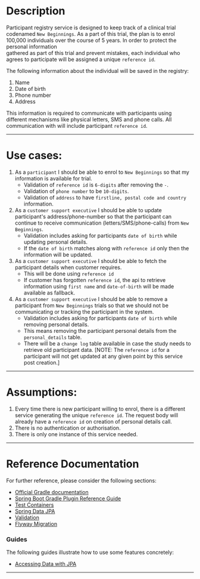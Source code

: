 # Description
Participant registry service is designed to keep track of a clinical trial codenamed `New Beginnings`. As a part of this 
trial, the plan is to enrol 100,000 individuals over the course of 5 years. In order to protect the personal information  
gathered as part of this trial and prevent mistakes, each individual who agrees to participate will be assigned a unique 
`reference id`.

The following information about the individual will be saved in the registry:
1. Name
2. Date of birth
3. Phone number
4. Address

This information is required to communicate with participants using different mechanisms like physical letters, SMS and 
phone calls. All communication with will include participant `reference id`.

-------------------------------------------
# Use cases:
1. As a `participant` I should be able to enrol to `New Beginnings` so that my information is available for trial.
   - Validation of `reference id` is `6-digits` after removing the `-`.
   - Validation of `phone number` to be `10-digits`.
   - Validation of `address` to have `firstline, postal code and country` information.
2. As a `customer support executive` I should be able to update participant's address/phone-number so that the participant 
   can continue to receive communication (letters/SMS/phone-calls) from `New Beginnings`.
    - Validation includes asking for participants `date of birth` while updating personal details.
    - If the `date of birth` matches along with `reference id` only then the information will be updated.
3. As a `customer support executive` I should be able to fetch the participant details when customer requires.
    - This will be done using `reference id`
    - If customer has forgotten `reference id`, the api to retrieve information using `first name` and `date-of-birth` 
      will be made available as fallback.
4. As a `customer support executive` I should be able to remove a participant from `New Beginnings` trials so that we 
   should not be communicating or tracking the participant in the system.
    - Validation includes asking for participants `date of birth` while removing personal details.
    - This means removing the participant personal details from the `personal_details` table.
    - There will be a `change log` table available in case the study needs to retrieve old participant data.
[NOTE: The `reference id` for a participant will not get updated at any given point by this service post creation.]


-------------------------------------------
# Assumptions:
1. Every time there is new participant willing to enrol, there is a different service generating the unique 
   `reference id`. The request body will already have a `reference id` on creation of personal details call.
2. There is no authentication or authorisation.
3. There is only one instance of this service needed.


-------------------------------------------
# Reference Documentation
For further reference, please consider the following sections:

* [Official Gradle documentation](https://docs.gradle.org)
* [Spring Boot Gradle Plugin Reference Guide](https://docs.spring.io/spring-boot/docs/2.4.2/gradle-plugin/reference/html/)
* [Test Containers](https://www.testcontainers.org/)
* [Spring Data JPA](https://docs.spring.io/spring-boot/docs/2.4.2/reference/htmlsingle/#boot-features-jpa-and-spring-data)
* [Validation](https://docs.spring.io/spring-boot/docs/2.4.2/reference/htmlsingle/#boot-features-validation)
* [Flyway Migration](https://docs.spring.io/spring-boot/docs/2.4.2/reference/htmlsingle/#howto-execute-flyway-database-migrations-on-startup)

### Guides
The following guides illustrate how to use some features concretely:

* [Accessing Data with JPA](https://spring.io/guides/gs/accessing-data-jpa/)
-------------------------------------------
